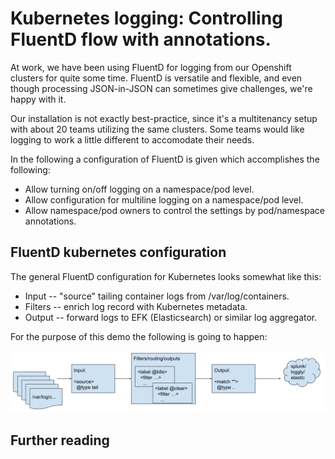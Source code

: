 
# Kubernetes logging: Controlling FluentD flow with annotations.

At work, we have been using FluentD for logging from our Openshift clusters for quite some time.
FluentD is versatile and flexible, and even though processing JSON-in-JSON can sometimes give
challenges, we're happy with it.

Our installation is not exactly best-practice, since it's a multitenancy setup with about 20
teams utilizing the same clusters. Some teams would like logging to work a little different
to accomodate their needs.

In the following a configuration of FluentD is given which accomplishes the following:

* Allow turning on/off logging on a namespace/pod level.
* Allow configuration for multiline logging on a namespace/pod level.
* Allow namespace/pod owners to control the settings by pod/namespace annotations.

## FluentD kubernetes configuration

The general FluentD configuration for Kubernetes looks somewhat like this:

* Input -- "source" tailing container logs from /var/log/containers.
* Filters -- enrich log record with Kubernetes metadata.
* Output -- forward logs to EFK (Elasticsearch) or similar log aggregator.

For the purpose of this demo the following is going to happen:

![FluentD Kubenetes](img/fluentd-kubernetes.svg)










## Further reading
